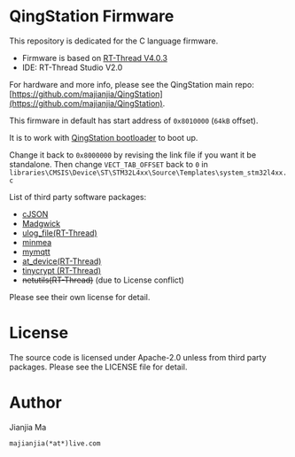 # QingStation Firmware 
This repository is dedicated for the C language firmware.

- Firmware is based on [RT-Thread V4.0.3](https://github.com/RT-Thread/rt-thread)
- IDE: RT-Thread Studio V2.0

For hardware and more info, please see the QingStation main repo: [https://github.com/majianjia/QingStation](https://github.com/majianjia/QingStation). 

This firmware in default has start address of `0x8010000` (`64kB` offset). 

It is to work with [QingStation bootloader](https://github.com/majianjia/QingStation-bootloader) to boot up.

Change it back to `0x8000000` by revising the link file if you want it be standalone. 
Then change `VECT_TAB_OFFSET` back to `0` in `libraries\CMSIS\Device\ST\STM32L4xx\Source\Templates\system_stm32l4xx.c`

List of third party software packages:
- [cJSON](https://github.com/DaveGamble/cJSON)
- [Madgwick](https://x-io.co.uk/open-source-imu-and-ahrs-algorithms/)
- [ulog_file(RT-Thread)](https://github.com/RT-Thread-packages/ulog_file)
- [minmea](https://github.com/kosma/minmea)
- [mymqtt](https://github.com/hichard/mymqtt)
- [at_device(RT-Thread)](https://github.com/RT-Thread-packages/at_device)
- [tinycrypt (RT-Thread)](https://github.com/RT-Thread-packages/tinycrypt)
- ~~netutils(RT-Thread)~~ (due to License conflict)

Please see their own license for detail. 

# License
The source code is licensed under Apache-2.0 unless from third party packages.
Please see the LICENSE file for detail. 

# Author
Jianjia Ma 

`majianjia(*at*)live.com`

